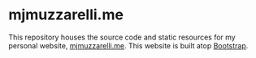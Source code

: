 # mjmuzzarelli.me
This repository houses the source code and static resources for my personal website, 
[mjmuzzarelli.me](https://mjmuzzarelli.me/). This website is built atop [Bootstrap](https://getbootstrap.com/).